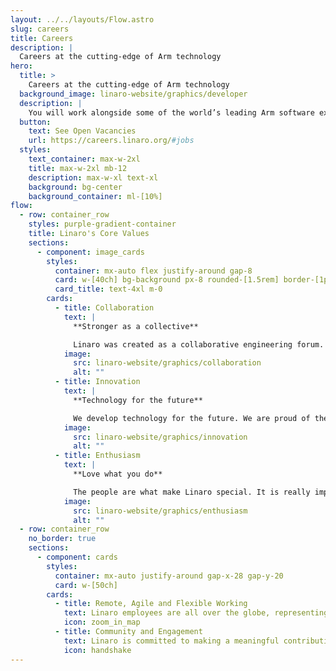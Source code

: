 ```yaml
---
layout: ../../layouts/Flow.astro
slug: careers
title: Careers
description: |
  Careers at the cutting-edge of Arm technology
hero:
  title: >
    Careers at the cutting-edge of Arm technology
  background_image: linaro-website/graphics/developer
  description: |
    You will work alongside some of the world’s leading Arm software experts, working on new technologies across the entire industry. We bring industry leading companies and open source communities together to develop software on Arm-based technology. Our work advances the Arm ecosystem as a whole, enabling new markets on Arm Architecture. Ready to develop technology for the future? Check out our positions below:
  button:
    text: See Open Vacancies
    url: https://careers.linaro.org/#jobs
  styles:
    text_container: max-w-2xl
    title: max-w-2xl mb-12
    description: max-w-xl text-xl
    background: bg-center
    background_container: ml-[10%]
flow:
  - row: container_row
    styles: purple-gradient-container
    title: Linaro's Core Values
    sections:
      - component: image_cards
        styles:
          container: mx-auto flex justify-around gap-8
          card: w-[40ch] bg-background px-8 rounded-[1.5rem] border-[1px] border-grey
          card_title: text-4xl m-0
        cards:
          - title: Collaboration
            text: |
              **Stronger as a collective**

              Linaro was created as a collaborative engineering forum. We believe that collaboration is key to driving innovation which benefits the greater good.
            image:
              src: linaro-website/graphics/collaboration
              alt: ""
          - title: Innovation
            text: |
              **Technology for the future**

              We develop technology for the future. We are proud of the role we play in enabling new markets on Arm architecture, technology which benefits the lives of so many.
            image:
              src: linaro-website/graphics/innovation
              alt: ""
          - title: Enthusiasm
            text: |
              **Love what you do**

              The people are what make Linaro special. It is really important to us that our employees feel motivated in their roles and enjoy a good work/life balance.
            image:
              src: linaro-website/graphics/enthusiasm
              alt: ""
  - row: container_row
    no_border: true
    sections:
      - component: cards
        styles:
          container: mx-auto justify-around gap-x-28 gap-y-20
          card: w-[50ch]
        cards:
          - title: Remote, Agile and Flexible Working
            text: Linaro employees are all over the globe, representing 26 countries. 90% of our staff work from home and we do also offer remote, agile and flexible working for our office-based employees. We believe flexible working promotes a better work life balance - greater ability to focus with fewer distractions, more time for family and friends, cost and time savings and as a result, higher levels of motivation. The fact that the majority of our employees work from home also allows us to maintain a smaller carbon footprint.
            icon: zoom_in_map
          - title: Community and Engagement
            text: Linaro is committed to making a meaningful contribution to the communities where we work and live. As part of our corporate social responsibility, we have therefore implemented two paid voluntary days per year for each staff member to go and volunteer in his or her local area. We feel this improves employees’ engagement and well-being, helps to develop individuals’ soft skills and allow employees to feel they are giving something back to the community.
            icon: handshake
---
```

